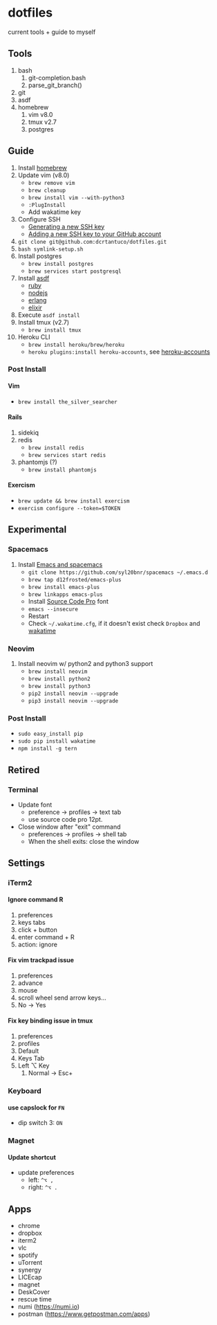 # dotfiles
current tools + guide to myself

## Tools
1. bash
    1. git-completion.bash
    1. parse_git_branch()
1. git
1. asdf
1. homebrew
    1. vim v8.0
    1. tmux v2.7
    1. postgres

## Guide
1. Install [homebrew](https://brew.sh/)
1. Update vim (v8.0)
    - `brew remove vim`
    - `brew cleanup`
    - `brew install vim --with-python3`
    - `:PlugInstall`
    - Add wakatime key
1. Configure SSH
    - [Generating a new SSH key](https://help.github.com/articles/generating-a-new-ssh-key-and-adding-it-to-the-ssh-agent/)
    - [Adding a new SSH key to your GitHub account](https://help.github.com/articles/adding-a-new-ssh-key-to-your-github-account/)
1. `git clone git@github.com:dcrtantuco/dotfiles.git`
1. `bash symlink-setup.sh`
1. Install postgres
    - `brew install postgres`
    - `brew services start postgresql`
1. Install [asdf](https://github.com/asdf-vm/asdf)
    - [ruby](https://github.com/asdf-vm/asdf-ruby)
    - [nodejs](https://github.com/asdf-vm/asdf-nodejs)
    - [erlang](https://github.com/asdf-vm/asdf-erlang)
    - [elixir](https://github.com/asdf-vm/asdf-elixir)
1. Execute `asdf install`
1. Install tmux (v2.7)
    - `brew install tmux`
1. Heroku CLI
    - `brew install heroku/brew/heroku`
    - `heroku plugins:install heroku-accounts`, see [heroku-accounts](https://github.com/heroku/heroku-accounts)

### Post Install

#### Vim
- `brew install the_silver_searcher`

#### Rails
1. sidekiq
1. redis
    - `brew install redis`
    - `brew services start redis`
1. phantomjs (?)
    - `brew install phantomjs`

#### Exercism
- `brew update && brew install exercism`
- `exercism configure --token=$TOKEN`

## Experimental
### Spacemacs
1. Install [Emacs and spacemacs](https://github.com/syl20bnr/spacemacs)
    - `git clone https://github.com/syl20bnr/spacemacs ~/.emacs.d`
    - `brew tap d12frosted/emacs-plus`
    - `brew install emacs-plus`
    - `brew linkapps emacs-plus`
    - Install [Source Code Pro](https://github.com/adobe-fonts/source-code-pro) font
    - `emacs --insecure`
    - Restart
    - Check `~/.wakatime.cfg`, if it doesn't exist check `Dropbox` and [wakatime](https://github.com/syl20bnr/spacemacs/tree/master/layers/%2Bweb-services/wakatime)
### Neovim
1. Install neovim w/ python2 and python3 support
    - `brew install neovim`
    - `brew install python2`
    - `brew install python3`
    - `pip2 install neovim --upgrade`
    - `pip3 install neovim --upgrade`

### Post Install
- `sudo easy_install pip`
- `sudo pip install wakatime`
- `npm install -g tern`

## Retired

### Terminal
- Update font
    - preference -> profiles -> text tab
    - use source code pro 12pt.
- Close window after "exit" command
    - preferences -> profiles -> shell tab
    - When the shell exits: close the window

## Settings

### iTerm2
#### Ignore command R
1. preferences
1. keys tabs
1. click + button
1. enter command + R
1. action: ignore
#### Fix vim trackpad issue
1. preferences
1. advance
1. mouse
1. scroll wheel send arrow keys...
1. No -> Yes
#### Fix key binding issue in tmux
1. preferences
1. profiles
1. Default
1. Keys Tab
1. Left ⌥  Key
    1. Normal -> Esc+

### Keyboard
#### use capslock for `FN`
- dip switch 3: `ON`

### Magnet
#### Update shortcut
- update preferences
    - left: `^⌥ ,`
    - right: `^⌥ .`

## Apps
- chrome
- dropbox
- iterm2
- vlc
- spotify
- uTorrent
- synergy
- LICEcap
- magnet
- DeskCover
- rescue time
- numi (https://numi.io)
- postman (https://www.getpostman.com/apps)

